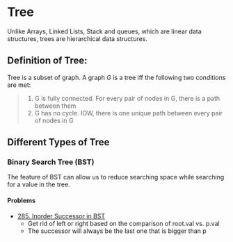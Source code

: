 # Tree
Unlike Arrays, Linked Lists, Stack and queues, which are linear data structures, trees are hierarchical data structures.


## Definition of Tree:
Tree is a subset of graph. A graph *G* is a tree iff the following two conditions are met:
>1. G is fully connected. For every pair of nodes in G, there is a path between them
>2. G has no cycle. IOW, there is one unique path between every pair of nodes in G

## Different Types of Tree
### Binary Search Tree (BST)
The feature of BST can allow us to reduce searching space while searching for a value in the tree.  
#### Problems
* [285. Inorder Successor in BST](https://leetcode.com/problems/inorder-successor-in-bst/)
  * Get rid of left or right based on the comparison of root.val vs. p.val
  * The successor will always be the last one that is bigger than p